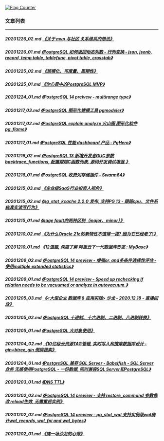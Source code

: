 <a rel="nofollow" href="http://info.flagcounter.com/h9V1"  ><img src="http://s03.flagcounter.com/count/h9V1/bg_FFFFFF/txt_000000/border_CCCCCC/columns_2/maxflags_12/viewers_0/labels_0/pageviews_0/flags_0/"  alt="Flag Counter"  border="0"  ></a>  
  
### 文章列表  
----  
##### 20201226_02.md   [《关于 mvp 与社区 关系维系的想法》](20201226_02.md)  
##### 20201226_01.md   [《PostgreSQL 如何返回动态列数 - 行列变换 - json, jsonb, record, temp table, tablefunc, pivot table, crosstab》](20201226_01.md)  
##### 20201225_02.md   [《规模化、可度量、周期性》](20201225_02.md)  
##### 20201225_01.md   [《你心目中的PostgreSQL MVP》](20201225_01.md)  
##### 20201224_01.md   [《PostgreSQL 14 preivew - multirange type》](20201224_01.md)  
##### 20201217_03.md   [《PostgreSQL 图形化建模工具 pgmodeler》](20201217_03.md)  
##### 20201217_02.md   [《PostgreSQL explain analyze 火山图 图形化软件 pg_flame》](20201217_02.md)  
##### 20201217_01.md   [《PostgreSQL 性能 dashboard 产品 - PgHero》](20201217_01.md)  
##### 20201216_02.md   [《PostgreSQL 13 新增开发者GUC参数backtrace_functions, 配置跟踪C函数列表. 源码开发调试增强.》](20201216_02.md)  
##### 20201216_01.md   [《PostgreSQL 收费列存储插件 - Swarm64》](20201216_01.md)  
##### 20201215_03.md   [《企业级SaaS行业投资人视角》](20201215_03.md)  
##### 20201215_02.md   [《pg_stat_kcache 2.2.0 发布, 支持PG 13 - 跟踪cpu、文件系统真实读写行为》](20201215_02.md)  
##### 20201215_01.md   [《page fault的两种区别（major、minor）》](20201215_01.md)  
##### 20201210_02.md   [《为什么Oracle 21c的新特性不值得一提? 因为它已经老了!》](20201210_02.md)  
##### 20201210_01.md   [《12道题, 深度了解 阿里云下一代数据库形态 : MyBase》](20201210_01.md)  
##### 20201209_02.md   [《PostgreSQL 14 preview - 增强or, and多条件选择性评估 - 使用multiple extended statistics》](20201209_02.md)  
##### 20201209_01.md   [《PostgreSQL 14 preview - Speed up rechecking if relation needs to be vacuumed or analyze in autovacuum.》](20201209_01.md)  
##### 20201205_03.md   [《<大型企业 数据库 & 应用实践> 沙龙 - 2020.12.18 - 直播回放》](20201205_03.md)  
##### 20201205_02.md   [《PostgreSQL 十进制、十六进制、二进制、八进制转换》](20201205_02.md)  
##### 20201205_01.md   [《PostgreSQL 大对象使用》](20201205_01.md)  
##### 20201204_02.md   [《10亿级云资源TAG管理, 实时写入和搜索数据库设计 - gin+btree_gin 倒排搜索》](20201204_02.md)  
##### 20201204_01.md   [《PostgreSQL 兼容 SQL Server - Babelfish - SQL Server 业务 无感使用PostgreSQL - 一份数据, 同时兼容SQL Server和PostgreSQL》](20201204_01.md)  
##### 20201203_01.md   [《DNS TTL》](20201203_01.md)  
##### 20201202_03.md   [《PostgreSQL 14 preview - 支持 restore_command 参数修改 reload生效, 无需重启实例》](20201202_03.md)  
##### 20201202_02.md   [《PostgreSQL 14 preview - pg_stat_wal 支持实例级wal统计wal_records, wal_fpi and wal_bytes》](20201202_02.md)  
##### 20201202_01.md   [《搞一场沙龙的心得》](20201202_01.md)  
